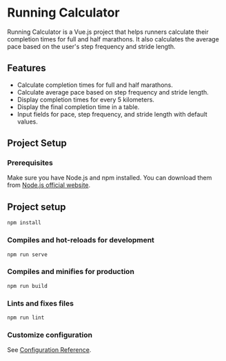# Running Calculator

Running Calculator is a Vue.js project that helps runners calculate their completion times for full and half marathons. It also calculates the average pace based on the user's step frequency and stride length.

## Features

- Calculate completion times for full and half marathons.
- Calculate average pace based on step frequency and stride length.
- Display completion times for every 5 kilometers.
- Display the final completion time in a table.
- Input fields for pace, step frequency, and stride length with default values.

## Project Setup

### Prerequisites

Make sure you have Node.js and npm installed. You can download them from [Node.js official website](https://nodejs.org/).

## Project setup

```
npm install
```

### Compiles and hot-reloads for development

```
npm run serve
```

### Compiles and minifies for production

```
npm run build
```

### Lints and fixes files

```
npm run lint
```

### Customize configuration

See [Configuration Reference](https://cli.vuejs.org/config/).
